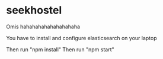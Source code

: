 # seekhostel
Omis hahahahahahahahahaha

You have to install and configure elasticsearch on your laptop

Then run "npm install"
Then run "npm start"
